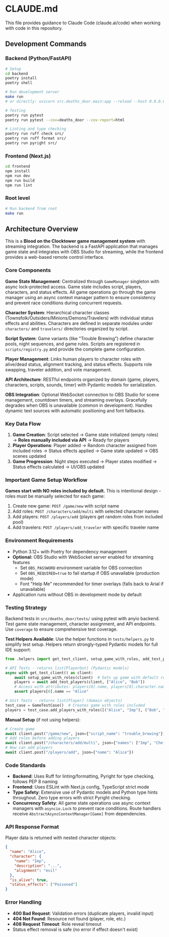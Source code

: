 # CLAUDE.md

This file provides guidance to Claude Code (claude.ai/code) when working with code in this repository.

## Development Commands

### Backend (Python/FastAPI)
```bash
# Setup
cd backend
poetry install
poetry shell

# Run development server
make run
# or directly: uvicorn src.deaths_door.main:app --reload --host 0.0.0.0

# Testing
poetry run pytest
poetry run pytest --cov=deaths_door --cov-report=html

# Linting and type checking
poetry run ruff check src/
poetry run ruff format src/
poetry run pyright src/
```

### Frontend (Next.js)
```bash
cd frontend
npm install
npm run dev
npm run build
npm run lint
```

### Root level
```bash
# Run backend from root
make run
```

## Architecture Overview

This is a **Blood on the Clocktower game management system** with streaming integration. The backend is a FastAPI application that manages game state and integrates with OBS Studio for streaming, while the frontend provides a web-based remote control interface.

### Core Components

**Game State Management**: Centralized through `GameManager` singleton with async lock-protected access. Game state includes script, players, characters, and status effects. All game operations go through the game manager using an async context manager pattern to ensure consistency and prevent race conditions during concurrent requests.

**Character System**: Hierarchical character classes (Townsfolk/Outsiders/Minions/Demons/Travelers) with individual status effects and abilities. Characters are defined in separate modules under `characters/` and `travelers/` directories organized by script.

**Script System**: Game variants (like "Trouble Brewing") define character pools, night sequences, and game rules. Scripts are registered in `scripts/registry.py` and provide the complete game configuration.

**Player Management**: Links human players to character roles with alive/dead status, alignment tracking, and status effects. Supports role swapping, traveler addition, and vote management.

**API Architecture**: RESTful endpoints organized by domain (game, players, characters, scripts, sounds, timer) with Pydantic models for serialization.

**OBS Integration**: Optional WebSocket connection to OBS Studio for scene management, countdown timers, and streaming overlays. Gracefully degrades when OBS is unavailable (common in development). Handles dynamic text sources with automatic positioning and font fallbacks.

### Key Data Flow

1. **Game Creation**: Script selected → Game state initialized (empty roles) → **Roles manually included via API** → Ready for players
2. **Player Operations**: Player added → Random character assigned from included roles → Status effects applied → Game state updated → OBS scenes updated  
3. **Game Progression**: Night steps executed → Player states modified → Status effects calculated → UI/OBS updated

### Important Game Setup Workflow

**Games start with NO roles included by default.** This is intentional design - roles must be manually selected for each game:

1. Create new game: `POST /game/new` with script name
2. Add roles: `POST /characters/add/multi` with selected character names
3. Add players: `POST /players/add` (players get random roles from included pool)
4. Add travelers: `POST /players/add_traveler` with specific traveler name

### Environment Requirements

- Python 3.12+ with Poetry for dependency management
- **Optional:** OBS Studio with WebSocket server enabled for streaming features
  - Set `OBS_PASSWORD` environment variable for OBS connection
  - Set `OBS_REQUIRED=true` to fail startup if OBS unavailable (production mode)
  - Font "Help Me" recommended for timer overlays (falls back to Arial if unavailable)
- Application runs without OBS in development mode by default

### Testing Strategy

Backend tests in `src/deaths_door/tests/` using pytest with anyio backend. Test game state management, character assignment, and API endpoints. Use `coverage` to ensure comprehensive test coverage.

**Test Helpers Available**: Use the helper functions in `tests/helpers.py` to simplify test setup. Helpers return strongly-typed Pydantic models for full IDE support:

```python
from .helpers import get_test_client, setup_game_with_roles, add_test_players, GameTestCase

# API Tests - returns list[PlayerOut] (Pydantic models)
async with get_test_client() as client:
    await setup_game_with_roles(client)  # Sets up game with default roles
    players = await add_test_players(client, ["Alice", "Bob"])
    # Access with attributes: players[0].name, players[0].character.name
    assert players[0].name == "Alice"

# Unit Tests - returns list[Player] (domain objects)
test_case = GameTestCase()  # Creates game with roles included
players = test_case.add_players_with_roles([("Alice", "Imp"), ("Bob", "Chef")])
```

**Manual Setup** (if not using helpers):
```python
# Create game
await client.post("/game/new", json={"script_name": "trouble_brewing"})
# Add roles before adding players
await client.post("/characters/add/multi", json={"names": ["Imp", "Chef", "Butler"]})
# Now can add players
await client.post("/players/add", json={"name": "Alice"})
```

### Code Standards

- **Backend**: Uses Ruff for linting/formatting, Pyright for type checking, follows PEP 8 naming
- **Frontend**: Uses ESLint with Next.js config, TypeScript strict mode
- **Type Safety**: Extensive use of Pydantic models and Python type hints throughout. Zero type errors with strict Pyright checking.
- **Concurrency Safety**: All game state operations use async context managers with `asyncio.Lock` to prevent race conditions. Route handlers receive `AbstractAsyncContextManager[Game]` from dependencies.

### API Response Format

Player data is returned with nested character objects:
```json
{
  "name": "Alice",
  "character": {
    "name": "Imp",
    "description": "...",
    "alignment": "evil"
  },
  "is_alive": true,
  "status_effects": ["Poisoned"]
}
```

### Error Handling

- **400 Bad Request**: Validation errors (duplicate players, invalid input)
- **404 Not Found**: Resource not found (player, role, etc.)
- **408 Request Timeout**: Role reveal timeout
- Status effect removal is safe (no error if effect doesn't exist)